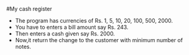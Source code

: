 #My cash register
- The program has currencies of Rs. 1, 5, 10, 20, 100, 500, 2000. 
- You have to enters a bill amount say Rs. 243. 
- Then enters a cash given say Rs. 2000. 
- Now,it return the change to the customer with minimum number of notes.
